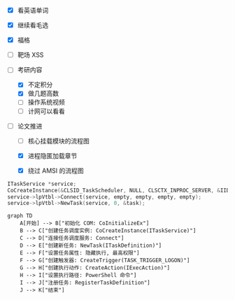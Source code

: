 - [x] 看英语单词
- [x] 继续看毛选
- [x] 福格
- [ ] 靶场 XSS

- [ ] 考研内容
	- [x] 不定积分
	- [x] 做几题高数
	- [ ] 操作系统视频
	- [ ] 计网可以看看

- [ ] 论文推进 
	- [ ] 核心挂载模块的流程图
	- [x] 进程隐匿加载章节
	- [x] 绕过 AMSI 的流程图


```C
ITaskService *service;
CoCreateInstance(&CLSID_TaskScheduler, NULL, CLSCTX_INPROC_SERVER, &IID_ITaskService, (LPVOID*)&service);
service->lpVtbl->Connect(service, empty, empty, empty, empty);
service->lpVtbl->NewTask(service, 0, &task);
```

```mermaid
graph TD
    A[开始] --> B["初始化 COM: CoInitializeEx"]
    B --> C["创建任务调度实例: CoCreateInstance(ITaskService)"]
    C --> D["连接任务调度服务: Connect"]
    D --> E["创建新任务: NewTask(ITaskDefinition)"]
    E --> F["设置任务属性: 隐藏执行, 最高权限"]
    F --> G["创建触发器: CreateTrigger(TASK_TRIGGER_LOGON)"]
    G --> H["创建执行动作: CreateAction(IExecAction)"]
    H --> I["设置执行路径: PowerShell 命令"]
    I --> J["注册任务: RegisterTaskDefinition"]
    J --> K["结束"]
```
